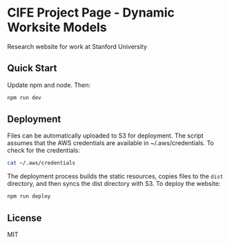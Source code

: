 # CIFE Project Page - Dynamic Worksite Models

Research website for work at Stanford University

## Quick Start
Update npm and node. Then:
```sh
npm run dev
```

## Deployment
Files can be automatically uploaded to S3 for deployment.
The script assumes that the AWS credentials are available in ~/.aws/credentials. To check for the credentials:
```sh
cat ~/.aws/credentials
```

The deployment process builds the static resources, copies files to the `dist` directory, and then syncs the dist directory with S3. To deploy the website:
```sh
npm run deploy
```


## License
MIT